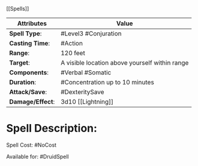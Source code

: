 [[Spells]]

| Attributes         | Value                                          |
| ------------------ | ---------------------------------------------- |
| **Spell Type**:    | #Level3 #Conjuration                           |
| **Casting Time**:  | #Action                                        |
| **Range**:         | 120 feet                                       |
| **Target**:        | A visible location above yourself within range |
| **Components**:    | #Verbal #Somatic                               |
| **Duration**:      | #Concentration up to 10 minutes                |
| **Attack/Save**:   | #DexteritySave                                 |
| **Damage/Effect**: | 3d10 [[Lightning]]                             |

# Spell Description:


Spell Cost: #NoCost 

Available for: #DruidSpell 